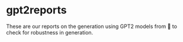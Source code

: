 # gpt2reports
These are our reports on the generation using GPT2 models from 🤗  to check for robustness in generation.
